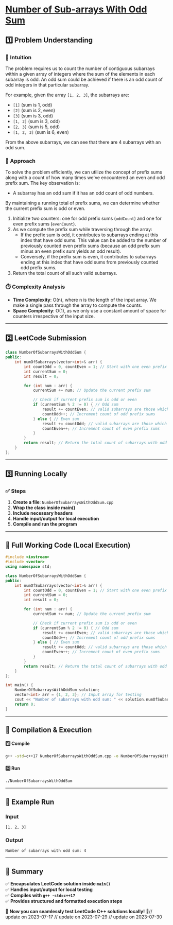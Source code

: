 # **[Number of Sub-arrays With Odd Sum](https://leetcode.com/problems/number-of-sub-arrays-with-odd-sum/description/)**  

## **1️⃣ Problem Understanding**  
### **📌 Intuition**  
The problem requires us to count the number of contiguous subarrays within a given array of integers where the sum of the elements in each subarray is odd. An odd sum could be achieved if there is an odd count of odd integers in that particular subarray. 

For example, given the array `[1, 2, 3]`, the subarrays are:
- `[1]` (sum is 1, odd)
- `[2]` (sum is 2, even)
- `[3]` (sum is 3, odd)
- `[1, 2]` (sum is 3, odd)
- `[2, 3]` (sum is 5, odd)
- `[1, 2, 3]` (sum is 6, even)

From the above subarrays, we can see that there are 4 subarrays with an odd sum.

### **🚀 Approach**  
To solve the problem efficiently, we can utilize the concept of prefix sums along with a count of how many times we've encountered an even and odd prefix sum. The key observation is:
- A subarray has an odd sum if it has an odd count of odd numbers.
  
By maintaining a running total of prefix sums, we can determine whether the current prefix sum is odd or even. 

1. Initialize two counters: one for odd prefix sums (`oddCount`) and one for even prefix sums (`evenCount`).
2. As we compute the prefix sum while traversing through the array:
   - If the prefix sum is odd, it contributes to subarrays ending at this index that have odd sums. This value can be added to the number of previously counted even prefix sums (because an odd prefix sum minus an even prefix sum yields an odd result).
   - Conversely, if the prefix sum is even, it contributes to subarrays ending at this index that have odd sums from previously counted odd prefix sums.
3. Return the total count of all such valid subarrays.

### **⏱️ Complexity Analysis**  
- **Time Complexity**: O(n), where n is the length of the input array. We make a single pass through the array to compute the counts.
- **Space Complexity**: O(1), as we only use a constant amount of space for counters irrespective of the input size.  

---  

## **2️⃣ LeetCode Submission**  
```cpp
class NumberOfSubarraysWithOddSum {
public:
    int numOfSubarrays(vector<int>& arr) {
        int countOdd = 0, countEven = 1; // Start with one even prefix sum (0)
        int currentSum = 0;
        int result = 0;

        for (int num : arr) {
            currentSum += num; // Update the current prefix sum

            // Check if current prefix sum is odd or even
            if (currentSum % 2 != 0) { // Odd sum
                result += countEven; // valid subarrays are those which are preceded by even prefix sums
                countOdd++; // Increment count of odd prefix sums
            } else { // Even sum
                result += countOdd; // valid subarrays are those which are preceded by odd prefix sums
                countEven++; // Increment count of even prefix sums
            }
        }
        return result; // Return the total count of subarrays with odd sums
    }
};
```

---  

## **3️⃣ Running Locally**  
### **✅ Steps**  
1. **Create a file**: `NumberOfSubarraysWithOddSum.cpp`  
2. **Wrap the class inside main()**  
3. **Include necessary headers**  
4. **Handle input/output for local execution**  
5. **Compile and run the program**  

---  

## **📝 Full Working Code (Local Execution)**  
```cpp
#include <iostream>
#include <vector>
using namespace std;

class NumberOfSubarraysWithOddSum {
public:
    int numOfSubarrays(vector<int>& arr) {
        int countOdd = 0, countEven = 1; // Start with one even prefix sum (0)
        int currentSum = 0;
        int result = 0;

        for (int num : arr) {
            currentSum += num; // Update the current prefix sum

            // Check if current prefix sum is odd or even
            if (currentSum % 2 != 0) { // Odd sum
                result += countEven; // valid subarrays are those which are preceded by even prefix sums
                countOdd++; // Increment count of odd prefix sums
            } else { // Even sum
                result += countOdd; // valid subarrays are those which are preceded by odd prefix sums
                countEven++; // Increment count of even prefix sums
            }
        }
        return result; // Return the total count of subarrays with odd sums
    }
};

int main() {
    NumberOfSubarraysWithOddSum solution;
    vector<int> arr = {1, 2, 3}; // Input array for testing
    cout << "Number of subarrays with odd sum: " << solution.numOfSubarrays(arr) << endl; // Expected output: 4
    return 0;
}
```

---  

## **🔧 Compilation & Execution**  
#### **1️⃣ Compile**  
```bash
g++ -std=c++17 NumberOfSubarraysWithOddSum.cpp -o NumberOfSubarraysWithOddSum
```  

#### **2️⃣ Run**  
```bash
./NumberOfSubarraysWithOddSum
```  

---  

## **🎯 Example Run**  
### **Input**  
```
[1, 2, 3]
```  
### **Output**  
```
Number of subarrays with odd sum: 4
```  

---  

## **📌 Summary**  
✅ **Encapsulates LeetCode solution inside `main()`**  
✅ **Handles input/output for local testing**  
✅ **Compiles with `g++ -std=c++17`**  
✅ **Provides structured and formatted execution steps**  

🚀 **Now you can seamlessly test LeetCode C++ solutions locally!** 🚀// update on 2023-07-17
// update on 2023-07-29
// update on 2023-07-30
